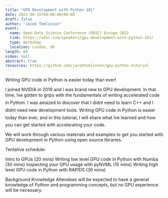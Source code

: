 ```yaml
---
title: "GPU Development with Python 101"
date: 2022-06-15T00:00:00+00:00
draft: false
author: "Jacob Tomlinson"
event:
  name: Open Data Science Conference (ODSC) Europe 2022
  link: https://odsc.com/speakers/gpu-development-with-python-101/
  type: Workshop
  location: London, UK
length: 60
video: null
abstract: true
resources: https://github.com/jacobtomlinson/gpu-python-tutorial
---
```


Writing GPU code in Python is easier today than ever!

I joined NVIDIA in 2019 and I was brand new to GPU development. In that time, Ive gotten to grips with the fundamentals of writing accelerated code in Python. I was amazed to discover that I didnt need to learn C++ and I didnt need new development tools. Writing GPU code in Python is easier today than ever, and in this tutorial, I will share what Ive learned and how you can get started with accelerating your code.

We will work through various materials and examples to get you started with GPU development in Python using open source libraries.

Tentative schedule:

Intro to GPUs (20 mins)
Writing low level GPU code in Python with Numba (30 mins)
Inspecting your GPU usage with pyNVML (10 mins)
Writing high level GPU code in Python with RAPIDS (30 mins)

Background Knowledge
Attendees will be expected to have a general knowledge of Python and programming concepts, but no GPU experience will be necessary.

